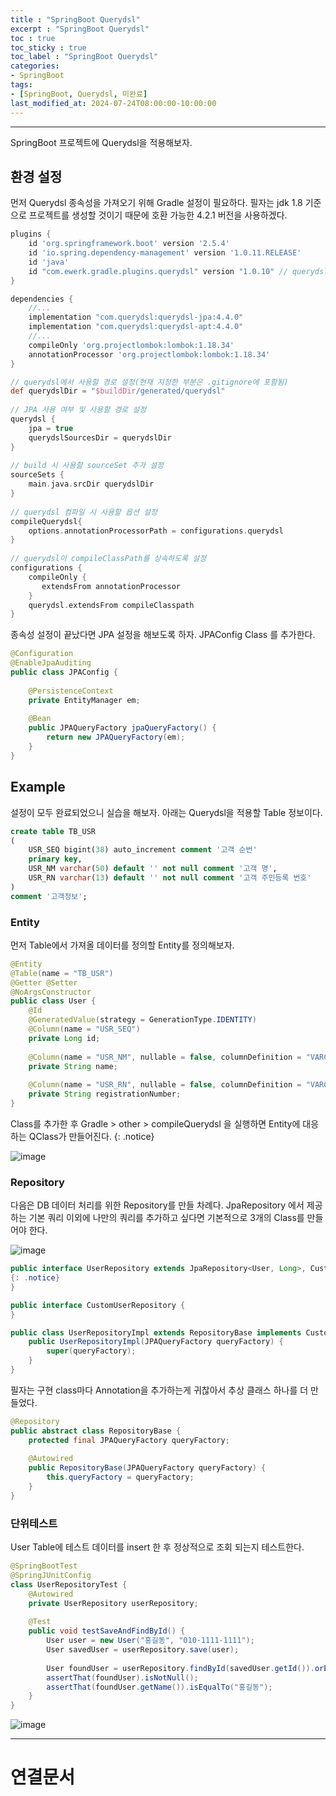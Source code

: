 ```yaml
---
title : "SpringBoot Querydsl"
excerpt : "SpringBoot Querydsl"
toc : true
toc_sticky : true
toc_label : "SpringBoot Querydsl"
categories:
- SpringBoot
tags:
- [SpringBoot, Querydsl, 미완료]
last_modified_at: 2024-07-24T08:00:00-10:00:00
---
```

  
---
  
 SpringBoot 프로젝트에 Querydsl을 적용해보자.
  
## 환경 설정
 먼저 Querydsl 종속성을 가져오기 위해 Gradle 설정이 필요하다. 필자는 jdk 1.8 기준으로 프로젝트를 생성할 것이기 때문에 호환 가능한 4.2.1 버전을 사용하겠다.
  
```groovy
plugins {  
    id 'org.springframework.boot' version '2.5.4'  
    id 'io.spring.dependency-management' version '1.0.11.RELEASE'  
    id 'java'  
    id "com.ewerk.gradle.plugins.querydsl" version "1.0.10" // querydsl 플러그인 추가  
}

dependencies {  
	//...
    implementation "com.querydsl:querydsl-jpa:4.4.0"  
    implementation "com.querydsl:querydsl-apt:4.4.0"  
	//...
	compileOnly 'org.projectlombok:lombok:1.18.34'
	annotationProcessor 'org.projectlombok:lombok:1.18.34'
}

// querydsl에서 사용할 경로 설정(현재 지정한 부분은 .gitignore에 포함됨)  
def querydslDir = "$buildDir/generated/querydsl"  
  
// JPA 사용 여부 및 사용할 경로 설정  
querydsl {  
    jpa = true  
    querydslSourcesDir = querydslDir  
}  
  
// build 시 사용할 sourceSet 추가 설정  
sourceSets {  
    main.java.srcDir querydslDir  
}  
  
// querydsl 컴파일 시 사용할 옵션 설정  
compileQuerydsl{  
    options.annotationProcessorPath = configurations.querydsl  
}  
  
// querydsl이 compileClassPath를 상속하도록 설정  
configurations {  
    compileOnly {  
       extendsFrom annotationProcessor  
    }  
    querydsl.extendsFrom compileClasspath  
}
```

 종속성 설정이 끝났다면 JPA 설정을 해보도록 하자. JPAConfig Class 를 추가한다.
  
```java
@Configuration  
@EnableJpaAuditing  
public class JPAConfig {  
   
    @PersistenceContext  
    private EntityManager em;  
  
	@Bean  
    public JPAQueryFactory jpaQueryFactory() {  
        return new JPAQueryFactory(em);  
    }  
}
```
  
## Example
 설정이 모두 완료되었으니 실습을 해보자. 아래는 Querydsl을 적용할 Table 정보이다.
  
```sql
create table TB_USR  
(  
	USR_SEQ bigint(38) auto_increment comment '고객 순번'  
	primary key,  
	USR_NM varchar(50) default '' not null comment '고객 명',  
	USR_RN varchar(13) default '' not null comment '고객 주민등록 번호'  
)  
comment '고객정보';
```
  
### Entity
 먼저 Table에서 가져올 데이터를 정의할 Entity를 정의해보자.
  
```java
@Entity  
@Table(name = "TB_USR")  
@Getter @Setter  
@NoArgsConstructor  
public class User {  
    @Id  
    @GeneratedValue(strategy = GenerationType.IDENTITY)  
    @Column(name = "USR_SEQ")  
    private Long id;  
  
    @Column(name = "USR_NM", nullable = false, columnDefinition = "VARCHAR(50) DEFAULT ''")  
    private String name;  
  
    @Column(name = "USR_RN", nullable = false, columnDefinition = "VARCHAR(13) DEFAULT ''")  
    private String registrationNumber;  
}
```

 Class를 추가한 후 Gradle > other > compileQuerydsl 을 실행하면 Entity에 대응하는 QClass가 만들어진다. 
{: .notice}  
  
![image](../../assets/images/CompileQClass.png)
  
### Repository
 다음은 DB 데이터 처리를 위한 Repository를 만들 차례다. JpaRepository 에서 제공하는 기본 쿼리 이외에 나만의 쿼리를 추가하고 싶다면 기본적으로 3개의 Class를 만들어야 한다.
  
![image](../../assets/images/CustomRepositoryStructure.png)
  
```java
public interface UserRepository extends JpaRepository<User, Long>, CustomUserRepository {   
{: .notice}  
}
```
  
```java
public interface CustomUserRepository {  
}
```
  
```java
public class UserRepositoryImpl extends RepositoryBase implements CustomUserRepository{  
    public UserRepositoryImpl(JPAQueryFactory queryFactory) {  
        super(queryFactory);  
    }  
}
```

 필자는 구현 class마다 Annotation을 추가하는게 귀찮아서 추상 클래스 하나를 더 만들었다.
  
```java
@Repository  
public abstract class RepositoryBase {  
    protected final JPAQueryFactory queryFactory;  
  
    @Autowired  
    public RepositoryBase(JPAQueryFactory queryFactory) {  
        this.queryFactory = queryFactory;  
    }  
}
```
  
### 단위테스트
 User Table에 테스트 데이터를 insert 한 후 정상적으로 조회 되는지 테스트한다.
  
```java
@SpringBootTest  
@SpringJUnitConfig  
class UserRepositoryTest {  
    @Autowired  
    private UserRepository userRepository;  
  
    @Test  
    public void testSaveAndFindById() {  
        User user = new User("홍길동", "010-1111-1111");  
        User savedUser = userRepository.save(user);  
  
        User foundUser = userRepository.findById(savedUser.getId()).orElse(null);  
        assertThat(foundUser).isNotNull();  
        assertThat(foundUser.getName()).isEqualTo("홍길동");  
    }  
}
```
  
![image](../../assets/images/SpringBootRepositoryTestResult.png)
  
---
  
# 연결문서
